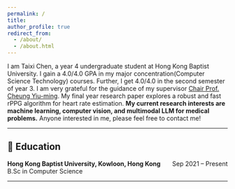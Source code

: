 ```yaml
---
permalink: /
title:
author_profile: true
redirect_from: 
  - /about/
  - /about.html
---
```

I am Taixi Chen, a year 4 undergraduate student at Hong Kong Baptist University. I gain a 4.0/4.0 GPA in my major concentration(Computer Science Technology) courses. Further, I get 4.0/4.0 in the second semester of year 3. I am very grateful for the guidance of my supervisor <a href="https://www.comp.hkbu.edu.hk/~ymc/"> Chair Prof. Cheung Yiu-ming</a>. My final year research paper explores a robust and fast rPPG algorithm for heart rate estimation. **My current research interests are machine learning, computer vision, and multimodal LLM for medical problems.** Anyone interested in me, please feel free to contact me!

---

## 📖 Education
**Hong Kong Baptist University, Kowloon, Hong Kong**     <span style="float: right;">Sep 2021 – Present</span>
<br>
B.Sc in Computer Science

---
<div style="width: 100%; margin: auto;">
      <script type='text/javascript' id='clustrmaps' src='//cdn.clustrmaps.com/map_v2.js?cl=ffffff&w=300&t=tt&d=oMV34JLFA3Jp3H41-As6Lgg-0IQPFESA6TJlIwAjQWs'></script>
      <br>
</div>

